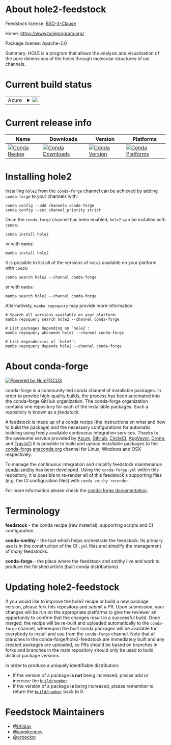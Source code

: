About hole2-feedstock
=====================

Feedstock license: [BSD-3-Clause](https://github.com/conda-forge/hole2-feedstock/blob/main/LICENSE.txt)

Home: https://www.holeprogram.org/

Package license: Apache-2.0

Summary: HOLE is a program that allows the analysis and visualisation of the pore dimensions of the holes through molecular structures of ion channels.

Current build status
====================


<table>
    
  <tr>
    <td>Azure</td>
    <td>
      <details>
        <summary>
          <a href="https://dev.azure.com/conda-forge/feedstock-builds/_build/latest?definitionId=19327&branchName=main">
            <img src="https://dev.azure.com/conda-forge/feedstock-builds/_apis/build/status/hole2-feedstock?branchName=main">
          </a>
        </summary>
        <table>
          <thead><tr><th>Variant</th><th>Status</th></tr></thead>
          <tbody><tr>
              <td>linux_64</td>
              <td>
                <a href="https://dev.azure.com/conda-forge/feedstock-builds/_build/latest?definitionId=19327&branchName=main">
                  <img src="https://dev.azure.com/conda-forge/feedstock-builds/_apis/build/status/hole2-feedstock?branchName=main&jobName=linux&configuration=linux%20linux_64_" alt="variant">
                </a>
              </td>
            </tr><tr>
              <td>osx_64</td>
              <td>
                <a href="https://dev.azure.com/conda-forge/feedstock-builds/_build/latest?definitionId=19327&branchName=main">
                  <img src="https://dev.azure.com/conda-forge/feedstock-builds/_apis/build/status/hole2-feedstock?branchName=main&jobName=osx&configuration=osx%20osx_64_" alt="variant">
                </a>
              </td>
            </tr>
          </tbody>
        </table>
      </details>
    </td>
  </tr>
</table>

Current release info
====================

| Name | Downloads | Version | Platforms |
| --- | --- | --- | --- |
| [![Conda Recipe](https://img.shields.io/badge/recipe-hole2-green.svg)](https://anaconda.org/conda-forge/hole2) | [![Conda Downloads](https://img.shields.io/conda/dn/conda-forge/hole2.svg)](https://anaconda.org/conda-forge/hole2) | [![Conda Version](https://img.shields.io/conda/vn/conda-forge/hole2.svg)](https://anaconda.org/conda-forge/hole2) | [![Conda Platforms](https://img.shields.io/conda/pn/conda-forge/hole2.svg)](https://anaconda.org/conda-forge/hole2) |

Installing hole2
================

Installing `hole2` from the `conda-forge` channel can be achieved by adding `conda-forge` to your channels with:

```
conda config --add channels conda-forge
conda config --set channel_priority strict
```

Once the `conda-forge` channel has been enabled, `hole2` can be installed with `conda`:

```
conda install hole2
```

or with `mamba`:

```
mamba install hole2
```

It is possible to list all of the versions of `hole2` available on your platform with `conda`:

```
conda search hole2 --channel conda-forge
```

or with `mamba`:

```
mamba search hole2 --channel conda-forge
```

Alternatively, `mamba repoquery` may provide more information:

```
# Search all versions available on your platform:
mamba repoquery search hole2 --channel conda-forge

# List packages depending on `hole2`:
mamba repoquery whoneeds hole2 --channel conda-forge

# List dependencies of `hole2`:
mamba repoquery depends hole2 --channel conda-forge
```


About conda-forge
=================

[![Powered by
NumFOCUS](https://img.shields.io/badge/powered%20by-NumFOCUS-orange.svg?style=flat&colorA=E1523D&colorB=007D8A)](https://numfocus.org)

conda-forge is a community-led conda channel of installable packages.
In order to provide high-quality builds, the process has been automated into the
conda-forge GitHub organization. The conda-forge organization contains one repository
for each of the installable packages. Such a repository is known as a *feedstock*.

A feedstock is made up of a conda recipe (the instructions on what and how to build
the package) and the necessary configurations for automatic building using freely
available continuous integration services. Thanks to the awesome service provided by
[Azure](https://azure.microsoft.com/en-us/services/devops/), [GitHub](https://github.com/),
[CircleCI](https://circleci.com/), [AppVeyor](https://www.appveyor.com/),
[Drone](https://cloud.drone.io/welcome), and [TravisCI](https://travis-ci.com/)
it is possible to build and upload installable packages to the
[conda-forge](https://anaconda.org/conda-forge) [anaconda.org](https://anaconda.org/)
channel for Linux, Windows and OSX respectively.

To manage the continuous integration and simplify feedstock maintenance
[conda-smithy](https://github.com/conda-forge/conda-smithy) has been developed.
Using the ``conda-forge.yml`` within this repository, it is possible to re-render all of
this feedstock's supporting files (e.g. the CI configuration files) with ``conda smithy rerender``.

For more information please check the [conda-forge documentation](https://conda-forge.org/docs/).

Terminology
===========

**feedstock** - the conda recipe (raw material), supporting scripts and CI configuration.

**conda-smithy** - the tool which helps orchestrate the feedstock.
                   Its primary use is in the construction of the CI ``.yml`` files
                   and simplify the management of *many* feedstocks.

**conda-forge** - the place where the feedstock and smithy live and work to
                  produce the finished article (built conda distributions)


Updating hole2-feedstock
========================

If you would like to improve the hole2 recipe or build a new
package version, please fork this repository and submit a PR. Upon submission,
your changes will be run on the appropriate platforms to give the reviewer an
opportunity to confirm that the changes result in a successful build. Once
merged, the recipe will be re-built and uploaded automatically to the
`conda-forge` channel, whereupon the built conda packages will be available for
everybody to install and use from the `conda-forge` channel.
Note that all branches in the conda-forge/hole2-feedstock are
immediately built and any created packages are uploaded, so PRs should be based
on branches in forks and branches in the main repository should only be used to
build distinct package versions.

In order to produce a uniquely identifiable distribution:
 * If the version of a package **is not** being increased, please add or increase
   the [``build/number``](https://docs.conda.io/projects/conda-build/en/latest/resources/define-metadata.html#build-number-and-string).
 * If the version of a package **is** being increased, please remember to return
   the [``build/number``](https://docs.conda.io/projects/conda-build/en/latest/resources/define-metadata.html#build-number-and-string)
   back to 0.

Feedstock Maintainers
=====================

* [@IAlibay](https://github.com/IAlibay/)
* [@ianmkenney](https://github.com/ianmkenney/)
* [@orbeckst](https://github.com/orbeckst/)

